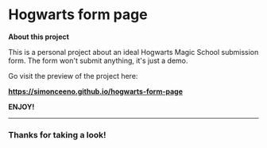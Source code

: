 # Hogwarts form page

**About this project**

This is a personal project about an ideal Hogwarts Magic School submission form.
The form won't submit anything, it's just a demo.

Go visit the preview of the project here:

**https://simonceeno.github.io/hogwarts-form-page**

**ENJOY!**


------------

### Thanks for taking a look!
